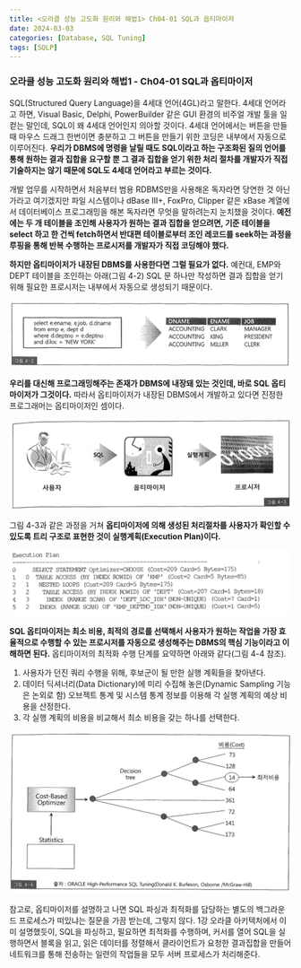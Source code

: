 ```yaml
---
title: <오라클 성능 고도화 원리와 해법1> Ch04-01 SQL과 옵티마이저
date: 2024-03-03
categories: [Database, SQL Tuning]
tags: [SQLP]
---
```


### 오라클 성능 고도화 원리와 해법1 - Ch04-01 SQL과 옵티마이저

SQL(Structured Query Language)을 4세대 언어(4GL)라고 말한다. 4세대 언어라고 하면, Visual Basic, Delphi, PowerBuilder 같은 GUI 환경의 비주얼 개발 툴을 일컫는 말인데, SQL이 왜 4세대 언어인지 의아할 것이다. 4세대 언어에서는 버튼을 만들 때 마우스 드래그 한번이면 충분하고 그 버튼을 만들기 위한 코딩은 내부에서 자동으로 이루어진다. **우리가 DBMS에 명령을 날릴 때도 SQL이라고 하는 구조화된 질의 언어를 통해 원하는 결과 집합을 요구할 뿐 그 결과 집합을 얻기 위한 처리 절차를 개발자가 직접 기술하지는 않기 때문에 SQL도 4세대 언어라고 부르는 것이다.**

개발 업무를 시작하면서 처음부터 범용 RDBMS만을 사용해온 독자라면 당연한 것 아닌가라고 여기겠지만 파일 시스템이나 dBase III+, FoxPro, Clipper 같은 xBase 계열에서 데이터베이스 프로그래밍을 해본 독자라면 무엇을 말하려는지 눈치챘을 것이다. **예전에는 두 개 테이블을 조인해 사용자가 원하는 결과 집합을 얻으려면, 기준 테이블을 select 하고 한 건씩 fetch하면서 반대편 테이블로부터 조인 레코드를 seek하는 과정을 루핑을 통해 반복 수행하는 프로시저를 개발자가 직접 코딩해야 했다.**

**하지만 옵티마이저가 내장된 DBMS를 사용한다면 그럴 필요가 없다.** 예컨대, EMP와 DEPT 테이블을 조인하는 아래(그림 4-2) SQL 문 하나만 작성하면 결과 집합을 얻기 위해 필요한 프로시저는 내부에서 자동으로 생성되기 때문이다.

![](/assets/images/sqlp/sqlp1-04-01-img4-2.png)

**우리를 대신해 프로그래밍해주는 존재가 DBMS에 내장돼 있는 것인데, 바로 SQL 옵티마이저가 그것이다.** 따라서 옵티마이저가 내장된 DBMS에서 개발하고 있다면 진정한 프로그래머는 옵티마이저인 셈이다.

![](/assets/images/sqlp/sqlp1-04-01-img4-3.png)

그림 4-3과 같은 과정을 거쳐 **옵티마이저에 의해 생성된 처리절차를 사용자가 확인할 수 있도록 트리 구조로 표현한 것이 실행계획(Execution Plan)이다.**

![](/assets/images/sqlp/sqlp1-04-01-EP1.png)

**SQL 옵티마이저는 최소 비용, 최적의 경로를 선택해서 사용자가 원하는 작업을 가장 효율적으로 수행할 수 있는 프로시저를 자동으로 생성해주는 DBMS의 핵심 기능이라고 이해하면 된다.** 옵티마이저의 최적화 수행 단계를 요약하면 아래와 같다(그림 4-4 참조).

1. 사용자가 던진 쿼리 수행을 위해, 후보군이 될 만한 실행 계획들을 찾아낸다.
2. 데이터 딕셔너리(Data Dictionary)에 미리 수집해 놓은(Dynamic Sampling 기능은 논외로 함) 오브젝트 통계 및 시스템 통계 정보를 이용해 각 실행 계획의 예상 비용을 산정한다.
3. 각 실행 계획의 비용을 비교해서 최소 비용을 갖는 하나를 선택한다.

![](/assets/images/sqlp/sqlp1-04-01-img4-4.png)

참고로, 옵티마이저를 설명하고 나면 SQL 파싱과 최적화를 담당하는 별도의 백그라운드 프로세스가 떠있냐는 질문을 가끔 받는데, 그렇지 않다. 1강 오라클 아키텍처에서 이미 설명했듯이, SQL을 파싱하고, 필요하면 최적화를 수행하며, 커서를 열어 SQL을 실행하면서 블록을 읽고, 읽은 데이터를 정렬해서 클라이언트가 요청한 결과집합을 만들어 네트워크를 통해 전송하는 일련의 작업들을 모두 서버 프로세스가 처리해준다.
